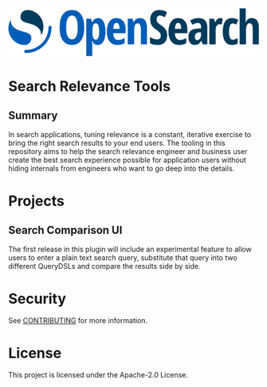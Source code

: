 ![OpenSearch Project](OpenSearch.svg)
# Search Relevance Tools

## Summary
In search applications, tuning relevance is a constant, iterative exercise to bring the right search results to your end users. The tooling in this repository aims to help the search relevance engineer and business user create the best search experience possible for application users without hiding internals from engineers who want to go deep into the details.

# Projects
## Search Comparison UI
The first release in this plugin will include an experimental feature to allow users to enter a plain text search query, substitute that query into two different QueryDSLs and compare the results side by side.

# Security

See [CONTRIBUTING](CONTRIBUTING.md#security-issue-notifications) for more information.

# License

This project is licensed under the Apache-2.0 License.

